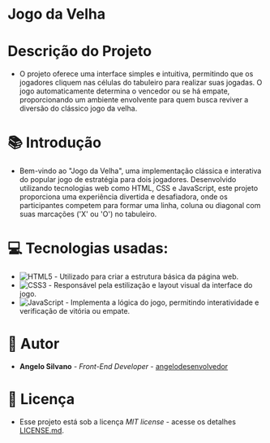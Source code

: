 # Jogo da Velha
# Descrição do Projeto
* O projeto oferece uma interface simples e intuitiva, permitindo que os jogadores cliquem nas células do tabuleiro para realizar suas jogadas. O jogo automaticamente determina o vencedor ou se há empate, proporcionando um ambiente envolvente para quem busca reviver a diversão do clássico jogo da velha.

# 📚 Introdução
* Bem-vindo ao "Jogo da Velha", uma implementação clássica e interativa do popular jogo de estratégia para dois jogadores. Desenvolvido utilizando tecnologias web como HTML, CSS e JavaScript, este projeto proporciona uma experiência divertida e desafiadora, onde os participantes competem para formar uma linha, coluna ou diagonal com suas marcações ('X' ou 'O') no tabuleiro.

# 💻 Tecnologias usadas:

* ![HTML5](https://img.shields.io/badge/html5-%23E34F26.svg?style=for-the-badge&logo=html5&logoColor=white) - Utilizado para criar a estrutura básica da página web.
* ![CSS3](https://img.shields.io/badge/css3-%231572B6.svg?style=for-the-badge&logo=css3&logoColor=white) - Responsável pela estilização e layout visual da interface do jogo.
* ![JavaScript](https://img.shields.io/badge/javascript-%23323330.svg?style=for-the-badge&logo=javascript&logoColor=%23F7DF1E) - Implementa a lógica do jogo, permitindo interatividade e verificação de vitória ou empate.

# 👷 Autor

* **Angelo Silvano** - *Front-End Developer* - [angelodesenvolvedor](https://github.com/angelodesenvolvedor)

# 📄 Licença

* Esse projeto está sob a licença *MIT license*  - acesse os detalhes [LICENSE.md](https://github.com/angelodesenvolvedor/Jogo-da-Velha?tab=MIT-1-ov-file).
  
